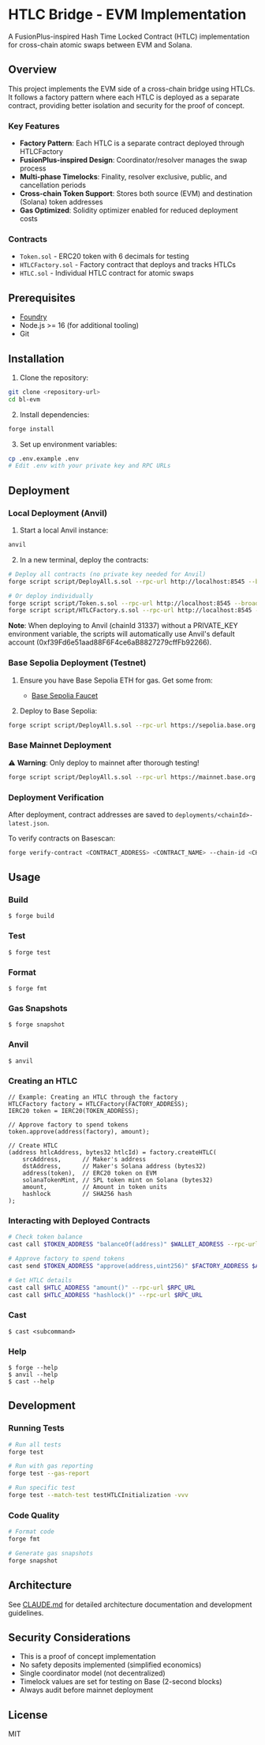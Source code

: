 # HTLC Bridge - EVM Implementation

A FusionPlus-inspired Hash Time Locked Contract (HTLC) implementation for cross-chain atomic swaps between EVM and Solana.

## Overview

This project implements the EVM side of a cross-chain bridge using HTLCs. It follows a factory pattern where each HTLC is deployed as a separate contract, providing better isolation and security for the proof of concept.

### Key Features

- **Factory Pattern**: Each HTLC is a separate contract deployed through HTLCFactory
- **FusionPlus-inspired Design**: Coordinator/resolver manages the swap process
- **Multi-phase Timelocks**: Finality, resolver exclusive, public, and cancellation periods
- **Cross-chain Token Support**: Stores both source (EVM) and destination (Solana) token addresses
- **Gas Optimized**: Solidity optimizer enabled for reduced deployment costs

### Contracts

- `Token.sol` - ERC20 token with 6 decimals for testing
- `HTLCFactory.sol` - Factory contract that deploys and tracks HTLCs
- `HTLC.sol` - Individual HTLC contract for atomic swaps

## Prerequisites

- [Foundry](https://book.getfoundry.sh/getting-started/installation)
- Node.js >= 16 (for additional tooling)
- Git

## Installation

1. Clone the repository:
```bash
git clone <repository-url>
cd bl-evm
```

2. Install dependencies:
```bash
forge install
```

3. Set up environment variables:
```bash
cp .env.example .env
# Edit .env with your private key and RPC URLs
```

## Deployment

### Local Deployment (Anvil)

1. Start a local Anvil instance:
```bash
anvil
```

2. In a new terminal, deploy the contracts:
```bash
# Deploy all contracts (no private key needed for Anvil)
forge script script/DeployAll.s.sol --rpc-url http://localhost:8545 --broadcast

# Or deploy individually
forge script script/Token.s.sol --rpc-url http://localhost:8545 --broadcast
forge script script/HTLCFactory.s.sol --rpc-url http://localhost:8545 --broadcast
```

**Note**: When deploying to Anvil (chainId 31337) without a PRIVATE_KEY environment variable, the scripts will automatically use Anvil's default account (0xf39Fd6e51aad88F6F4ce6aB8827279cffFb92266).

### Base Sepolia Deployment (Testnet)

1. Ensure you have Base Sepolia ETH for gas. Get some from:
   - [Base Sepolia Faucet](https://www.coinbase.com/faucets/base-ethereum-goerli-faucet)

2. Deploy to Base Sepolia:
```bash
forge script script/DeployAll.s.sol --rpc-url https://sepolia.base.org --broadcast --verify
```

### Base Mainnet Deployment

⚠️ **Warning**: Only deploy to mainnet after thorough testing!

```bash
forge script script/DeployAll.s.sol --rpc-url https://mainnet.base.org --broadcast --verify
```

### Deployment Verification

After deployment, contract addresses are saved to `deployments/<chainId>-latest.json`.

To verify contracts on Basescan:
```bash
forge verify-contract <CONTRACT_ADDRESS> <CONTRACT_NAME> --chain-id <CHAIN_ID> --etherscan-api-key $BASESCAN_API_KEY
```

## Usage

### Build

```shell
$ forge build
```

### Test

```shell
$ forge test
```

### Format

```shell
$ forge fmt
```

### Gas Snapshots

```shell
$ forge snapshot
```

### Anvil

```shell
$ anvil
```

### Creating an HTLC

```solidity
// Example: Creating an HTLC through the factory
HTLCFactory factory = HTLCFactory(FACTORY_ADDRESS);
IERC20 token = IERC20(TOKEN_ADDRESS);

// Approve factory to spend tokens
token.approve(address(factory), amount);

// Create HTLC
(address htlcAddress, bytes32 htlcId) = factory.createHTLC(
    srcAddress,      // Maker's address
    dstAddress,      // Maker's Solana address (bytes32)
    address(token),  // ERC20 token on EVM
    solanaTokenMint, // SPL token mint on Solana (bytes32)
    amount,          // Amount in token units
    hashlock         // SHA256 hash
);
```

### Interacting with Deployed Contracts

```bash
# Check token balance
cast call $TOKEN_ADDRESS "balanceOf(address)" $WALLET_ADDRESS --rpc-url $RPC_URL

# Approve factory to spend tokens
cast send $TOKEN_ADDRESS "approve(address,uint256)" $FACTORY_ADDRESS $AMOUNT --rpc-url $RPC_URL --private-key $PRIVATE_KEY

# Get HTLC details
cast call $HTLC_ADDRESS "amount()" --rpc-url $RPC_URL
cast call $HTLC_ADDRESS "hashlock()" --rpc-url $RPC_URL
```

### Cast

```shell
$ cast <subcommand>
```

### Help

```shell
$ forge --help
$ anvil --help
$ cast --help
```

## Development

### Running Tests

```bash
# Run all tests
forge test

# Run with gas reporting
forge test --gas-report

# Run specific test
forge test --match-test testHTLCInitialization -vvv
```

### Code Quality

```bash
# Format code
forge fmt

# Generate gas snapshots
forge snapshot
```

## Architecture

See [CLAUDE.md](./CLAUDE.md) for detailed architecture documentation and development guidelines.

## Security Considerations

- This is a proof of concept implementation
- No safety deposits implemented (simplified economics)
- Single coordinator model (not decentralized)
- Timelock values are set for testing on Base (2-second blocks)
- Always audit before mainnet deployment

## License

MIT
